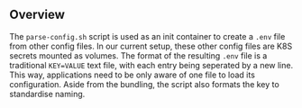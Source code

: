 ## Overview
The `parse-config.sh` script is used as an init container to create a `.env` file from other config files. In our current setup, these other config files are K8S secrets mounted as volumes. The format of the resulting `.env` file is a traditional `KEY=VALUE` text file, with each entry being seperated by a new line. This way, applications need to be only aware of one file to load its configuration. Aside from the bundling, the script also formats the key to standardise naming.
